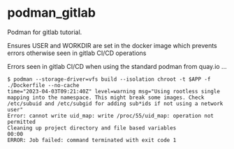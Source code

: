# podman_gitlab
Podman for gitlab tutorial.

Ensures USER and WORKDIR are set in the docker image which prevents errors otherwise seen in gitlab CI/CD operations

Errors seen in gitlab CI/CD when using the standard podman from quay.io ...
```
$ podman --storage-driver=vfs build --isolation chroot -t $APP -f ./Dockerfile --no-cache
time="2023-04-03T09:21:40Z" level=warning msg="Using rootless single mapping into the namespace. This might break some images. Check /etc/subuid and /etc/subgid for adding sub*ids if not using a network user"
Error: cannot write uid_map: write /proc/55/uid_map: operation not permitted
Cleaning up project directory and file based variables
00:00
ERROR: Job failed: command terminated with exit code 1
```
